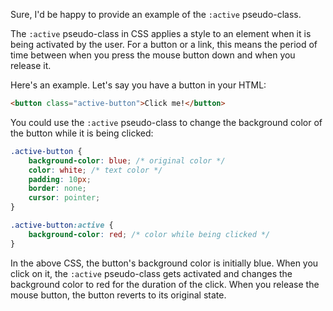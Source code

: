 Sure, I'd be happy to provide an example of the `:active` pseudo-class.

The `:active` pseudo-class in CSS applies a style to an element when it is being activated by the user. For a button or a link, this means the period of time between when you press the mouse button down and when you release it.

Here's an example. Let's say you have a button in your HTML:

```html
<button class="active-button">Click me!</button>
```

You could use the `:active` pseudo-class to change the background color of the button while it is being clicked:

```css
.active-button {
    background-color: blue; /* original color */
    color: white; /* text color */
    padding: 10px;
    border: none;
    cursor: pointer;
}

.active-button:active {
    background-color: red; /* color while being clicked */
}
```

In the above CSS, the button's background color is initially blue. When you click on it, the `:active` pseudo-class gets activated and changes the background color to red for the duration of the click. When you release the mouse button, the button reverts to its original state.